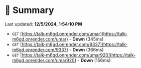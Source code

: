 # 📖 Summary
Last updated: **12/5/2024, 1:54:10 PM**

- `GET` [https://talk-m6gd.onrender.com/umar](https://talk-m6gd.onrender.com/umar) - **Down** (345ms)
- `GET` [https://talk-m6gd.onrender.com/9337](https://talk-m6gd.onrender.com/9337) - **Down** (366ms)
- `GET` [https://talk-m6gd.onrender.com/umar920](https://talk-m6gd.onrender.com/umar920) - **Down** (156ms)
